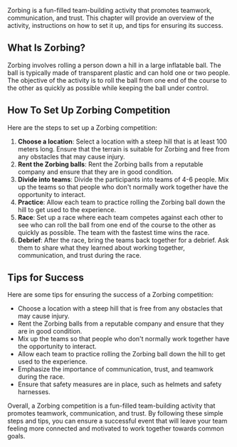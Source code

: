 
Zorbing is a fun-filled team-building activity that promotes teamwork, communication, and trust. This chapter will provide an overview of the activity, instructions on how to set it up, and tips for ensuring its success.

What Is Zorbing?
----------------

Zorbing involves rolling a person down a hill in a large inflatable ball. The ball is typically made of transparent plastic and can hold one or two people. The objective of the activity is to roll the ball from one end of the course to the other as quickly as possible while keeping the ball under control.

How To Set Up Zorbing Competition
---------------------------------

Here are the steps to set up a Zorbing competition:

1. **Choose a location**: Select a location with a steep hill that is at least 100 meters long. Ensure that the terrain is suitable for Zorbing and free from any obstacles that may cause injury.
2. **Rent the Zorbing balls**: Rent the Zorbing balls from a reputable company and ensure that they are in good condition.
3. **Divide into teams**: Divide the participants into teams of 4-6 people. Mix up the teams so that people who don't normally work together have the opportunity to interact.
4. **Practice**: Allow each team to practice rolling the Zorbing ball down the hill to get used to the experience.
5. **Race**: Set up a race where each team competes against each other to see who can roll the ball from one end of the course to the other as quickly as possible. The team with the fastest time wins the race.
6. **Debrief**: After the race, bring the teams back together for a debrief. Ask them to share what they learned about working together, communication, and trust during the race.

Tips for Success
----------------

Here are some tips for ensuring the success of a Zorbing competition:

* Choose a location with a steep hill that is free from any obstacles that may cause injury.
* Rent the Zorbing balls from a reputable company and ensure that they are in good condition.
* Mix up the teams so that people who don't normally work together have the opportunity to interact.
* Allow each team to practice rolling the Zorbing ball down the hill to get used to the experience.
* Emphasize the importance of communication, trust, and teamwork during the race.
* Ensure that safety measures are in place, such as helmets and safety harnesses.

Overall, a Zorbing competition is a fun-filled team-building activity that promotes teamwork, communication, and trust. By following these simple steps and tips, you can ensure a successful event that will leave your team feeling more connected and motivated to work together towards common goals.
